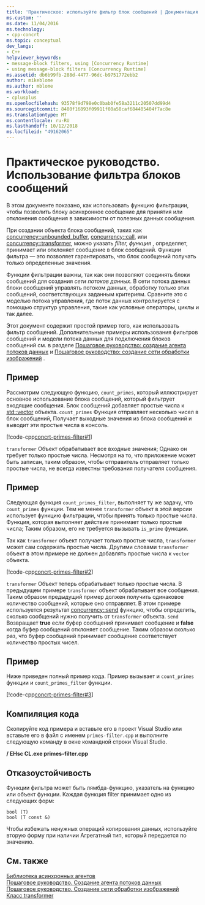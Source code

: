 ```yaml
---
title: 'Практическое: используйте фильтр блок сообщений | Документация Майкрософт'
ms.custom: ''
ms.date: 11/04/2016
ms.technology:
- cpp-concrt
ms.topic: conceptual
dev_langs:
- C++
helpviewer_keywords:
- message-block filters, using [Concurrency Runtime]
- using message-block filters [Concurrency Runtime]
ms.assetid: db6b99fb-288d-4477-96dc-b9751772ebb2
author: mikeblome
ms.author: mblome
ms.workload:
- cplusplus
ms.openlocfilehash: 93578f9d798e0c0bab0fe58a3211c20507dd99d4
ms.sourcegitcommit: 8480f16893f09911f08a58caf684405404f7ac8e
ms.translationtype: MT
ms.contentlocale: ru-RU
ms.lasthandoff: 10/12/2018
ms.locfileid: "49162065"
---
```

# <a name="how-to-use-a-message-block-filter"></a>Практическое руководство. Использование фильтра блоков сообщений

В этом документе показано, как использовать функцию фильтрации, чтобы позволить блоку асинхронное сообщение для принятия или отклонения сообщения в зависимости от полезных данных сообщения.

При создании объекта блока сообщений, таких как [concurrency::unbounded_buffer](reference/unbounded-buffer-class.md), [concurrency::call](../../parallel/concrt/reference/call-class.md), или [concurrency::transformer](../../parallel/concrt/reference/transformer-class.md), можно указать *filter, функция* , определяет, принимает или отклоняет сообщение в блок сообщений. Функции фильтра — это позволяет гарантировать, что блок сообщений получать только определенные значения.

Функции фильтрации важны, так как они позволяют соединять блоки сообщений для создания *сети потоков данных*. В сети потока данных блоки сообщений управлять потоком данных, обработку только этих сообщений, соответствующих заданным критериям. Сравните это с моделью потока управления, где поток данных контролируется с помощью структур управления, такие как условные операторы, циклы и так далее.

Этот документ содержит простой пример того, как использовать фильтр сообщений. Дополнительные примеры использования фильтров сообщений и модели потока данных для подключения блоков сообщений см. в разделе [Пошаговое руководство: создание агента потоков данных](../../parallel/concrt/walkthrough-creating-a-dataflow-agent.md) и [Пошаговое руководство: создание сети обработки изображений](../../parallel/concrt/walkthrough-creating-an-image-processing-network.md) .

## <a name="example"></a>Пример

Рассмотрим следующую функцию, `count_primes`, который иллюстрирует основное использование блока сообщений, который фильтрует входящие сообщения. Блок сообщений добавляет простые числа к [std::vector](../../standard-library/vector-class.md) объекта. `count_primes` Функция отправляет несколько чисел в блок сообщений, Получает выходные значения из блока сообщений и выводит эти простые числа в консоль.

[!code-cpp[concrt-primes-filter#1](../../parallel/concrt/codesnippet/cpp/how-to-use-a-message-block-filter_1.cpp)]

`transformer` Объект обрабатывает все входные значения; Однако он требует только простые числа. Несмотря на то, что приложение может быть записан, таким образом, чтобы отправитель отправляет только простые числа, не всегда известны требования получателя сообщения.

## <a name="example"></a>Пример

Следующая функция `count_primes_filter`, выполняет ту же задачу, что `count_primes` функции. Тем не менее `transformer` объект в этой версии использует функцию фильтрации, чтобы принять только простые числа. Функция, которая выполняет действие принимает только простые числа; Таким образом, его не требуется вызывать `is_prime` функции.

Так как `transformer` объект получает только простые числа, `transformer` может сам содержать простые числа. Другими словами `transformer` объект в этом примере не должен добавлять простые числа к `vector` объекта.

[!code-cpp[concrt-primes-filter#2](../../parallel/concrt/codesnippet/cpp/how-to-use-a-message-block-filter_2.cpp)]

`transformer` Объект теперь обрабатывает только простые числа. В предыдущем примере `transformer` объект обрабатывает все сообщения. Таким образом предыдущий пример должен получить одинаковое количество сообщений, которые оно отправляет. В этом примере используется результат [concurrency::send](reference/concurrency-namespace-functions.md#send) функцию, чтобы определить, сколько сообщений нужно получить от `transformer` объекта. `send` Возвращает **true** если буфер сообщений принимает сообщение и **false** когда буфер сообщений отклоняет сообщение. Таким образом сколько раз, что буфер сообщений принимает сообщение соответствует количество простых чисел.

## <a name="example"></a>Пример

Ниже приведен полный пример кода. Пример вызывает и `count_primes` функции и `count_primes_filter` функции.

[!code-cpp[concrt-primes-filter#3](../../parallel/concrt/codesnippet/cpp/how-to-use-a-message-block-filter_3.cpp)]

## <a name="compiling-the-code"></a>Компиляция кода

Скопируйте код примера и вставьте его в проект Visual Studio или вставьте его в файл с именем `primes-filter.cpp` и выполните следующую команду в окне командной строки Visual Studio.

**/ EHsc CL.exe primes-filter.cpp**

## <a name="robust-programming"></a>Отказоустойчивость

Функции фильтра может быть лямбда-функцию, указатель на функцию или объект функции. Каждая функция filter принимает одно из следующих форм:

```Output
bool (T)
bool (T const &)
```

Чтобы избежать ненужных операций копирования данных, используйте вторую форму при наличии Агрегатный тип, который передается по значению.

## <a name="see-also"></a>См. также

[Библиотека асинхронных агентов](../../parallel/concrt/asynchronous-agents-library.md)<br/>
[Пошаговое руководство. Создание агента потоков данных](../../parallel/concrt/walkthrough-creating-a-dataflow-agent.md)<br/>
[Пошаговое руководство. Создание сети обработки изображений](../../parallel/concrt/walkthrough-creating-an-image-processing-network.md)<br/>
[Класс transformer](../../parallel/concrt/reference/transformer-class.md)
